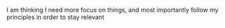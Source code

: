 I am thinking I need more focus on things, and most importantly follow my principles in order to stay relevant 